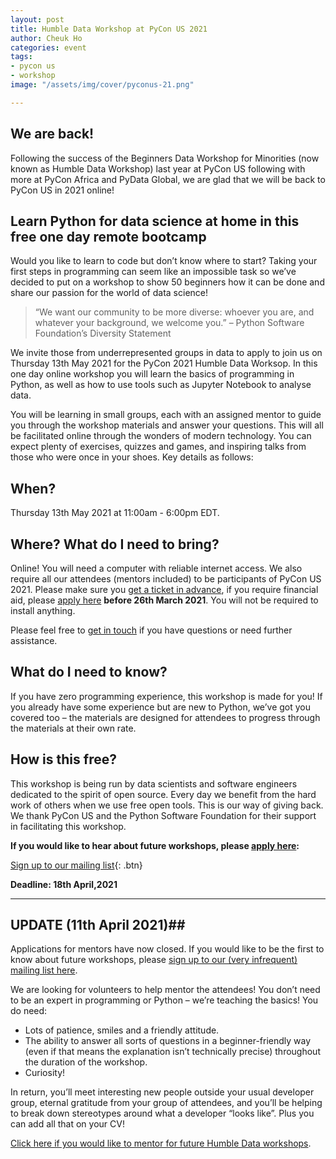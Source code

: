 ```yaml
---
layout: post
title: Humble Data Workshop at PyCon US 2021
author: Cheuk Ho
categories: event
tags:
- pycon us
- workshop
image: "/assets/img/cover/pyconus-21.png"

---
```

## We are back!

Following the success of the Beginners Data Workshop for Minorities (now known as Humble Data Workshop) last year at PyCon US following with more at PyCon Africa and PyData Global, we are glad that we will be back to PyCon US in 2021 online!

## Learn Python for data science at home in this free one day remote bootcamp

Would you like to learn to code but don’t know where to start? Taking your first steps in programming can seem like an impossible task so we’ve decided to put on a workshop to show 50 beginners how it can be done and share our passion for the world of data science!

>“We want our community to be more diverse: whoever you are, and whatever your background, we welcome you.” – Python Software Foundation’s Diversity Statement

We invite those from underrepresented groups in data to apply to join us on Thursday 13th May 2021 for the PyCon 2021 Humble Data Worksop. In this one day online workshop you will learn the basics of programming in Python, as well as how to use tools such as Jupyter Notebook to analyse data.

You will be learning in small groups, each with an assigned mentor to guide you through the workshop materials and answer your questions. This will all be facilitated online through the wonders of modern technology. You can expect plenty of exercises, quizzes and games, and inspiring talks from those who were once in your shoes. Key details as follows:

## When?

Thursday 13th May 2021 at 11:00am - 6:00pm EDT.

## Where? What do I need to bring?

Online! You will need a computer with reliable internet access. We also require all our attendees (mentors included) to be participants of PyCon US 2021. Please make sure you [get a ticket in advance](https://us.pycon.org/2021/registration/information/), if you require financial aid, please [apply here](https://us.pycon.org/2021/registration/financial-assistance/) **before 26th March 2021**. You will not be required to install anything.

Please feel free to [get in touch](/pages/contact.html) if you have questions or need further assistance.

## What do I need to know?

If you have zero programming experience, this workshop is made for you! If you already have some experience but are new to Python, we’ve got you covered too – the materials are designed for attendees to progress through the materials at their own rate.

## How is this free?

This workshop is being run by data scientists and software engineers dedicated to the spirit of open source. Every day we benefit from the hard work of others when we use free open tools. This is our way of giving back. We thank PyCon US and the Python Software Foundation for their support in facilitating this workshop.

**If you would like to hear about future workshops, please [apply here](https://forms.gle/Jrn9opda2rf7cbSa6):**

[Sign up to our mailing list](https://forms.gle/Jrn9opda2rf7cbSa6){: .btn}

**Deadline: 18th April,2021**

---

## UPDATE (11th April 2021)##
Applications for mentors have now closed. If you would like to be the first to know about future workshops, please [sign up to our (very infrequent) mailing list here](https://forms.gle/mGophJ3TweRLHtd57).

We are looking for volunteers to help mentor the attendees! You don’t need to be an expert in programming or Python – we’re teaching the basics! You do need:

- Lots of patience, smiles and a friendly attitude.
- The ability to answer all sorts of questions in a beginner-friendly way (even if that means the explanation isn’t technically precise) throughout the duration of the workshop.
- Curiosity!

In return, you’ll meet interesting new people outside your usual developer group, eternal gratitude from your group of attendees, and you’ll be helping to break down stereotypes around what a developer “looks like”. Plus you can add all that on your CV!

[Click here if you would like to mentor for future Humble Data workshops](https://forms.gle/mGophJ3TweRLHtd57).
